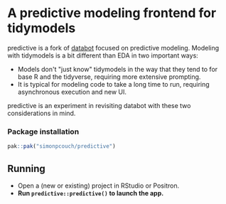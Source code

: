 # A predictive modeling frontend for tidymodels

predictive is a fork of [databot](https://github.com/jcheng5/databot) focused on predictive modeling. Modeling with tidymodels is a bit different than EDA in two important ways:

* Models don't "just know" tidymodels in the way that they tend to for base R and the tidyverse, requiring more extensive prompting.
* It is typical for modeling code to take a long time to run, requiring asynchronous execution and new UI.

predictive is an experiment in revisiting databot with these two considerations in mind.

### Package installation

```r
pak::pak("simonpcouch/predictive")
```

## Running

- Open a (new or existing) project in RStudio or Positron.
- **Run `predictive::predictive()` to launch the app.**
